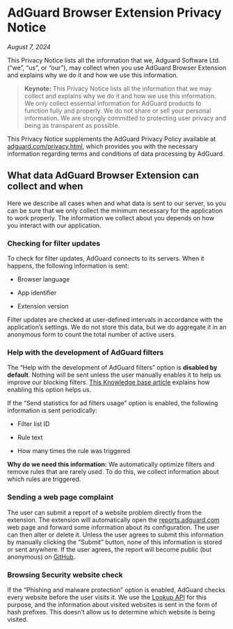 
# AdGuard Browser Extension Privacy Notice

*August 7, 2024*

This Privacy Notice lists all the information that we, Adguard Software Ltd. (“we”, “us”, or “our”), may collect when you use AdGuard Browser Extension and explains why we do it and how we use this information.

>**Keynote:** This Privacy Notice lists all the information that we may collect and explains why we do it and how we use this information. We only collect essential information for AdGuard products to function fully and properly. We do not share or sell your personal information. We are strongly committed to protecting user privacy and being as transparent as possible.

This Privacy Notice supplements the AdGuard Privacy Policy available at [adguard.com/privacy.html](https://adguard.com/privacy.html), which provides you with the necessary information regarding terms and conditions of data processing by AdGuard.

## What data AdGuard Browser Extension can collect and when

Here we describe all cases when and what data is sent to our server, so you can be sure that we only collect the minimum necessary for the application to work properly. The information we collect about you depends on how you interact with our application.

### Checking for filter updates

To check for filter updates, AdGuard connects to its servers. When it happens, the following information is sent:

- Browser language

- App identifier

- Extension version

Filter updates are checked at user-defined intervals in accordance with the application’s settings. We do not store this data, but we do aggregate it in an anonymous form to count the total number of active users.

### ​​Help with the development of AdGuard filters

The “Help with the development of AdGuard filters” option is **disabled by default**. Nothing will be sent unless the user manually enables it to help us improve our blocking filters. [This Knowledge base article](https://adguard.com/kb/general/ad-filtering/tracking-filter-statistics/) explains how enabling this option helps us.

If the “Send statistics for ad filters usage” option is enabled, the following information is sent periodically:

- Filter list ID

- Rule text

- How many times the rule was triggered

**Why do we need this information:** We automatically optimize filters and remove rules that are rarely used. To do this, we collect information about which rules are triggered.

### Sending a web page complaint

The user can submit a report of a website problem directly from the extension. The extension will automatically open the [reports.adguard.com](https://reports.adguard.com/new_issue.html) web page and forward some information about its configuration. The user can then alter or delete it.
Unless the user agrees to submit this information by manually clicking the “Submit” button, none of this information is stored or sent anywhere. If the user agrees, the report will become public (but anonymous) on [GitHub](https://github.com/adguardteam/adguardfilters/issues).

### Browsing Security website check

If the “Phishing and malware protection” option is enabled, AdGuard checks every website before the user visits it. We use the [Lookup API](https://adguard.com/kb/general/browsing-security/) for this purpose, and the information about visited websites is sent in the form of hash prefixes. This doesn’t allow us to determine which website is being visited.
